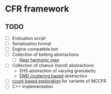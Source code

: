 # CFR framework

## TODO

- [ ] Evaluation script
- [ ] Serialization format
- [ ] Engine-compatible bot
- [ ] Collection of betting abstractions
    - [ ] [Near harmonic map](https://www.cs.cmu.edu/~sandholm/reverse%20mapping.ijcai13.pdf)
- [ ] Collection of chance (hand) abstractions
    - EHS abstraction of varying granularity
    - [EMD clustering based](https://www.cs.cmu.edu/~sandholm/potential-aware_imperfect-recall.aaai14.pdf) abstraction
- [ ] [count based exploration](http://aaai-rlg.mlanctot.info/papers/AAAI20-RLG_paper_14.pdf) for variants of MCCFR
- [ ] C++ implementation